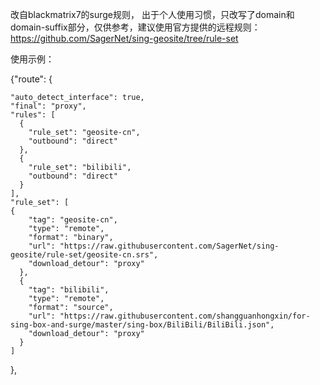 改自blackmatrix7的surge规则， 出于个人使用习惯，只改写了domain和domain-suffix部分，仅供参考，建议使用官方提供的远程规则：https://github.com/SagerNet/sing-geosite/tree/rule-set

使用示例：


{"route":
    {
    
    "auto_detect_interface": true,
    "final": "proxy",
    "rules": [    
      {
        "rule_set": "geosite-cn",
        "outbound": "direct"
      },
      {
        "rule_set": "bilibili",
        "outbound": "direct"
      }
    ],
    "rule_set": [
    {
        "tag": "geosite-cn",
        "type": "remote",
        "format": "binary",
        "url": "https://raw.githubusercontent.com/SagerNet/sing-geosite/rule-set/geosite-cn.srs",
        "download_detour": "proxy"
      },
      {
        "tag": "bilibili",
        "type": "remote",
        "format": "source",
        "url": "https://raw.githubusercontent.com/shangguanhongxin/for-sing-box-and-surge/master/sing-box/BiliBili/BiliBili.json",
        "download_detour": "proxy"
      }
    ]
  },
